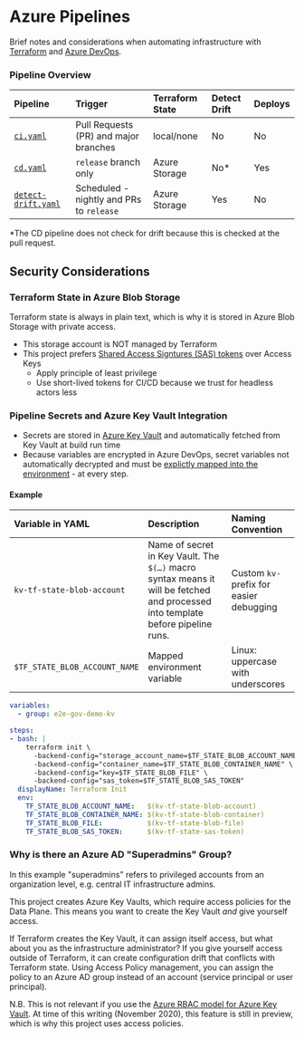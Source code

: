 # Azure Pipelines

Brief notes and considerations when automating infrastructure with [Terraform](https://terraform.io) and [Azure DevOps](https://azure.microsoft.com/en-us/services/devops/).

### Pipeline Overview

| Pipeline | Trigger | Terraform State | Detect Drift | Deploys |
|:--|:--|:--|:--|:--|
| [`ci.yaml`](./ci.yaml) | Pull Requests (PR) and major branches  | local/none | No | No |
| [`cd.yaml`](./cd.yaml) | `release` branch only | Azure Storage | No* | Yes  |
| [`detect-drift.yaml`](./detect-drift.yaml) | Scheduled - nightly and PRs to `release` | Azure Storage | Yes | No |

*The CD pipeline does not check for drift because this is checked at the pull request.

## Security Considerations

### Terraform State in Azure Blob Storage 

Terraform state is always in plain text, which is why it is stored in Azure Blob Storage with private access.

- This storage account is NOT managed by Terraform
- This project prefers [Shared Access Signtures (SAS) tokens](https://docs.microsoft.com/en-us/azure/storage/common/storage-sas-overview) over Access Keys
  - Apply principle of least privilege
  - Use short-lived tokens for CI/CD because we trust for headless actors less

### Pipeline Secrets and Azure Key Vault Integration

- Secrets are stored in [Azure Key Vault](https://docs.microsoft.com/en-us/azure/devops/pipelines/release/azure-key-vault?view=azure-devops) and automatically fetched from Key Vault at build run time
- Because variables are encrypted in Azure DevOps, secret variables not automatically decrypted and must be [explictly mapped into the environment](https://docs.microsoft.com/en-us/azure/devops/pipelines/process/variables?view=azure-devops&tabs=yaml%2Cbatch#secret-variables) - at every step.

#### Example

| Variable in YAML | Description | Naming Convention |
|:--|:--|:--|
| `kv-tf-state-blob-account` | Name of secret in Key Vault. The `$(…)` macro syntax means it will be fetched and processed into template before pipeline runs. | Custom  `kv-` prefix for easier debugging |
| `$TF_STATE_BLOB_ACCOUNT_NAME` | Mapped environment variable | Linux: uppercase with underscores |


```yaml
variables:
  - group: e2e-gov-demo-kv

steps:
- bash: |    
    terraform init \
      -backend-config="storage_account_name=$TF_STATE_BLOB_ACCOUNT_NAME" \
      -backend-config="container_name=$TF_STATE_BLOB_CONTAINER_NAME" \
      -backend-config="key=$TF_STATE_BLOB_FILE" \
      -backend-config="sas_token=$TF_STATE_BLOB_SAS_TOKEN"
  displayName: Terraform Init
  env:
    TF_STATE_BLOB_ACCOUNT_NAME:   $(kv-tf-state-blob-account)
    TF_STATE_BLOB_CONTAINER_NAME: $(kv-tf-state-blob-container)
    TF_STATE_BLOB_FILE:           $(kv-tf-state-blob-file)
    TF_STATE_BLOB_SAS_TOKEN:      $(kv-tf-state-sas-token)
```

### Why is there an Azure AD "Superadmins" Group? 

In this example "superadmins" refers to privileged accounts from an organization level, e.g. central IT infrastructure admins.

This project creates Azure Key Vaults, which require access policies for the Data Plane. This means you want to create the Key Vault _and_ give yourself access. 

If Terraform creates the Key Vault, it can assign itself access, but what about you as the infrastructure administrator? If you give yourself access outside of Terraform, it can create configuration drift that conflicts with Terraform state. Using Access Policy management, you can assign the policy to an Azure AD group instead of an account (service principal or user principal).

N.B. This is not relevant if you use the [Azure RBAC model for Azure Key Vault](https://docs.microsoft.com/en-us/azure/key-vault/general/rbac-guide). At time of this writing (November 2020), this feature is still in preview, which is why this project uses access policies.
